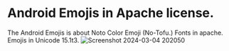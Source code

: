# Android Emojis in Apache license.
The Android Emojis is about Noto Color Emoji (No-Tofu.) Fonts in apache.
Emojis in Unicode 15.1t3.
![Screenshot 2024-03-04 202050](https://github.com/CzeZBall/Test/assets/162133970/3f6409f5-620b-4eff-ada1-99ae20dcec9a)
